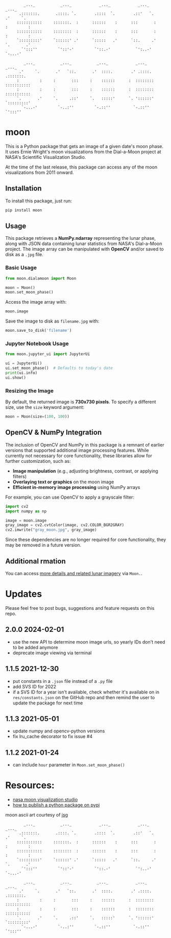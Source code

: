 ```
        _..._           _..._            _..._            _..._            _..._
      .:::::::.       .::::. `.        .::::  `.        .::'   `.        .'     `.
     :::::::::::     :::::::.  :      ::::::    :      :::       :      :         :  
     :::::::::::     ::::::::  :      ::::::    :      :::       :      :         :
     `:::::::::'     `::::::' .'      `:::::   .'      `::.     .'      `.       .'
       `':::''         `'::'-'         `'::.-'           `':..-'          `-...-'

        _..._           _..._           _..._            _..._            _..._
      .'     `.       .'   `::.       .'  ::::.        .' .::::.        .:::::::.
     :         :     :       :::     :    ::::::      :  ::::::::      ::::::::::: 
     :         :     :       :::     :    ::::::      :  ::::::::      :::::::::::
     `.       .'     `.     .::'     `.   :::::'      `. '::::::'      `:::::::::'
       `-...-'         `-..:''         `-.::''          `-.::''          `':::''
```
       


# moon

This is a Python package that gets an image of a given date's moon phase. It uses Ernie Wright's moon visualizations from the Dial-a-Moon project at NASA's Scientific Visualization Studio.

At the time of the last release, this package can access any of the moon visualizations from 2011 onward.

## Installation

To install this package, just run:

```bash
pip install moon
```

## Usage

This package retrieves a **NumPy.ndarray** representing the lunar phase, along with JSON data containing lunar statistics from NASA's Dial-a-Moon project. The image array can be manipulated with **OpenCV** and/or saved to disk as a `.jpg` file.

### Basic Usage

```python
from moon.dialamoon import Moon

moon = Moon()
moon.set_moon_phase()
```

Access the image array with:

```python
moon.image
```

Save the image to disk as `filename.jpg` with:

```python
moon.save_to_disk('filename')
```

### Jupyter Notebook Usage

```python
from moon.jupyter_ui import JupyterUi

ui = JupyterUi()
ui.set_moon_phase()  # Defaults to today's date
print(ui.info)
ui.show()
```

### Resizing the Image

By default, the returned image is **730x730 pixels**. To specify a different size, use the `size` keyword argument:

```python
moon = Moon(size=(100, 100))
```

## OpenCV & NumPy Integration

The inclusion of OpenCV and NumPy in this package is a remnant of earlier versions that supported additional image processing features. While currently not necessary for core functionality, these libraries allow for further customization, such as:

- **Image manipulation** (e.g., adjusting brightness, contrast, or applying filters)
- **Overlaying text or graphics** on the moon image
- **Efficient in-memory image processing** using NumPy arrays

For example, you can use OpenCV to apply a grayscale filter:

```python
import cv2
import numpy as np

image = moon.image
gray_image = cv2.cvtColor(image, cv2.COLOR_BGR2GRAY)
cv2.imwrite("gray_moon.jpg", gray_image)
```

Since these dependencies are no longer required for core functionality, they may be removed in a future version.

## Additional rmation

You can access [more details and related lunar imagery](https://svs.gsfc.nasa.gov/help/#apis-dialamoon) via `Moon.`.


# Updates

Please feel free to post bugs, suggestions and feature requests on this repo. 

## 2.0.0 2024-02-01
- use the new API to determine moon image urls, so yearly IDs don't need to be added anymore
- deprecate image viewing via terminal
## 1.1.5 2021-12-30
- put constants in a `.json` file instead of a `.py` file
- add SVS ID for 2022
- if a SVS ID for a year isn't available, check whether it's available on in `res/constants.json` on the GitHub repo and then remind the user to update the package for next time
## 1.1.3 2021-05-01
- update numpy and opencv-python versions
- fix lru_cache decorator to fix issue #4
## 1.1.2 2021-01-24
- can include `hour` parameter in `Moon.set_moon_phase()`


# Resources:
- [nasa moon visualization studio](https://svs.gsfc.nasa.gov/4442)
- [how to publish a python package on pypi](https://medium.com/@joel.barmettler/how-to-upload-your-python-package-to-pypi-65edc5fe9c56)


moon ascii art courtesy of [jsg](http://www.ascii-art.de/ascii/mno/moon.txt)
```
        _..._           _..._            _..._            _..._            _..._
      .:::::::.       .::::. `.        .::::  `.        .::'   `.        .'     `.
     :::::::::::     :::::::.  :      ::::::    :      :::       :      :         :  
     :::::::::::     ::::::::  :      ::::::    :      :::       :      :         :
     `:::::::::'     `::::::' .'      `:::::   .'      `::.     .'      `.       .'
       `':::''         `'::'-'         `'::.-'           `':..-'          `-...-'

        _..._           _..._           _..._            _..._            _..._
      .'     `.       .'   `::.       .'  ::::.        .' .::::.        .:::::::.
     :         :     :       :::     :    ::::::      :  ::::::::      ::::::::::: 
     :         :     :       :::     :    ::::::      :  ::::::::      :::::::::::
     `.       .'     `.     .::'     `.   :::::'      `. '::::::'      `:::::::::'
       `-...-'         `-..:''         `-.::''          `-.::''          `':::''
```
       



